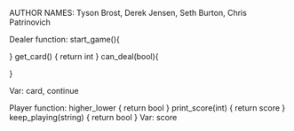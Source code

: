 AUTHOR NAMES: Tyson Brost, Derek Jensen, Seth Burton, Chris Patrinovich


Dealer function:
start_game(){

}
get_card() {
    return int
}
can_deal(bool){

}

Var: card, continue




Player function:
higher_lower {
    return bool
}
print_score(int) {
return score
}
keep_playing(string) {
    return bool
}
Var: score
